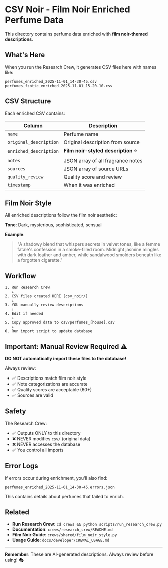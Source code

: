 # CSV Noir - Film Noir Enriched Perfume Data

This directory contains perfume data enriched with **film noir-themed descriptions**.

## What's Here

When you run the Research Crew, it generates CSV files here with names like:

```
perfumes_enriched_2025-11-01_14-30-45.csv
perfumes_fzotic_enriched_2025-11-01_15-20-10.csv
```

## CSV Structure

Each enriched CSV contains:

| Column                 | Description                         |
| ---------------------- | ----------------------------------- |
| `name`                 | Perfume name                        |
| `original_description` | Original description from source    |
| `enriched_description` | **Film noir-styled description** ⭐ |
| `notes`                | JSON array of all fragrance notes   |
| `sources`              | JSON array of source URLs           |
| `quality_review`       | Quality score and review            |
| `timestamp`            | When it was enriched                |

## Film Noir Style

All enriched descriptions follow the film noir aesthetic:

**Tone**: Dark, mysterious, sophisticated, sensual

**Example**:

> "A shadowy blend that whispers secrets in velvet tones, like a femme fatale's confession in a smoke-filled room. Midnight jasmine mingles with dark leather and amber, while sandalwood smolders beneath like a forgotten cigarette."

## Workflow

```
1. Run Research Crew
   ↓
2. CSV files created HERE (csv_noir/)
   ↓
3. YOU manually review descriptions
   ↓
4. Edit if needed
   ↓
5. Copy approved data to csv/perfumes_[house].csv
   ↓
6. Run import script to update database
```

## Important: Manual Review Required ⚠️

**DO NOT automatically import these files to the database!**

Always review:

- ✅ Descriptions match film noir style
- ✅ Note categorizations are accurate
- ✅ Quality scores are acceptable (60+)
- ✅ Sources are valid

## Safety

The Research Crew:

- ✅ Outputs ONLY to this directory
- ❌ NEVER modifies `csv/` (original data)
- ❌ NEVER accesses the database
- ✅ You control all imports

## Error Logs

If errors occur during enrichment, you'll also find:

```
perfumes_enriched_2025-11-01_14-30-45.errors.json
```

This contains details about perfumes that failed to enrich.

## Related

- **Run Research Crew**: `cd crews && python scripts/run_research_crew.py`
- **Documentation**: `crews/research_crew/README.md`
- **Film Noir Guide**: `crews/shared/film_noir_style.py`
- **Usage Guide**: `docs/developer/CREWAI_USAGE.md`

---

**Remember**: These are AI-generated descriptions. Always review before using! 🎭
